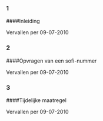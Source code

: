 <meta http-equiv='Content-Type' content='text/html; charset=utf-8' />

### 1  

####Inleiding

Vervallen per 09-07-2010 

### 2  

####Opvragen van een sofi-nummer

Vervallen per 09-07-2010 

### 3  

####Tijdelijke maatregel

Vervallen per 09-07-2010 

